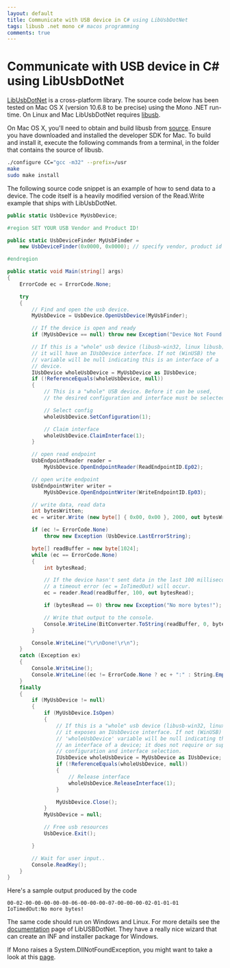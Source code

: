 ```yaml
---
layout: default
title: Communicate with USB device in C# using LibUsbDotNet
tags: libusb .net mono c# macos programming
comments: true
---
```

# Communicate with USB device in C# using LibUsbDotNet

[LibUsbDotNet](http://sourceforge.net/projects/libusbdotnet/) is a cross-platform library. The source code below has been tested on Mac OS X (version 10.6.8 to be precise) using the Mono .NET run-time. On Linux and Mac LibUsbDotNet requires [libusb](http://www.libusb.org/).

On Mac OS X, you'll need to obtain and build libusb from [source](http://sourceforge.net/projects/libusb/files/libusb-1.0/). Ensure you have downloaded and installed the developer SDK for Mac. To build and install it, execute the following commands from a terminal, in the folder that contains the source of libusb.

```bash
./configure CC="gcc -m32" --prefix=/usr
make
sudo make install
```

The following source code snippet is an example of how to send data to a device. The code itself is a heavily modified version of the Read.Write example that ships with LibUsbDotNet.

```c#
public static UsbDevice MyUsbDevice;

#region SET YOUR USB Vendor and Product ID!

public static UsbDeviceFinder MyUsbFinder =
    new UsbDeviceFinder(0x0000, 0x0000); // specify vendor, product id

#endregion

public static void Main(string[] args)
{
    ErrorCode ec = ErrorCode.None;

    try
    {
        // Find and open the usb device.
        MyUsbDevice = UsbDevice.OpenUsbDevice(MyUsbFinder);

        // If the device is open and ready
        if (MyUsbDevice == null) throw new Exception("Device Not Found.");

        // If this is a "whole" usb device (libusb-win32, linux libusb)
        // it will have an IUsbDevice interface. If not (WinUSB) the
        // variable will be null indicating this is an interface of a
        // device.
        IUsbDevice wholeUsbDevice = MyUsbDevice as IUsbDevice;
        if (!ReferenceEquals(wholeUsbDevice, null))
        {
            // This is a "whole" USB device. Before it can be used,
            // the desired configuration and interface must be selected.

            // Select config
            wholeUsbDevice.SetConfiguration(1);

            // Claim interface
            wholeUsbDevice.ClaimInterface(1);
        }

        // open read endpoint
        UsbEndpointReader reader =
            MyUsbDevice.OpenEndpointReader(ReadEndpointID.Ep02);

        // open write endpoint
        UsbEndpointWriter writer =
            MyUsbDevice.OpenEndpointWriter(WriteEndpointID.Ep03);

        // write data, read data
        int bytesWritten;
        ec = writer.Write (new byte[] { 0x00, 0x00 }, 2000, out bytesWritten); // specify data to send

        if (ec != ErrorCode.None)
            throw new Exception (UsbDevice.LastErrorString);

        byte[] readBuffer = new byte[1024];
        while (ec == ErrorCode.None)
        {
            int bytesRead;

            // If the device hasn't sent data in the last 100 milliseconds,
            // a timeout error (ec = IoTimedOut) will occur.
            ec = reader.Read(readBuffer, 100, out bytesRead);

            if (bytesRead == 0) throw new Exception("No more bytes!");

            // Write that output to the console.
            Console.WriteLine(BitConverter.ToString(readBuffer, 0, bytesRead));
        }

        Console.WriteLine("\r\nDone!\r\n");
    }
    catch (Exception ex)
    {
        Console.WriteLine();
        Console.WriteLine((ec != ErrorCode.None ? ec + ":" : String.Empty) + ex.Message);
    }
    finally
    {
        if (MyUsbDevice != null)
        {
            if (MyUsbDevice.IsOpen)
            {
                // If this is a "whole" usb device (libusb-win32, linux libusb-1.0)
                // it exposes an IUsbDevice interface. If not (WinUSB) the
                // 'wholeUsbDevice' variable will be null indicating this is
                // an interface of a device; it does not require or support
                // configuration and interface selection.
                IUsbDevice wholeUsbDevice = MyUsbDevice as IUsbDevice;
                if (!ReferenceEquals(wholeUsbDevice, null))
                {
                    // Release interface
                    wholeUsbDevice.ReleaseInterface(1);
                }

                MyUsbDevice.Close();
            }
            MyUsbDevice = null;

            // Free usb resources
            UsbDevice.Exit();

        }

        // Wait for user input..
        Console.ReadKey();
    }
}
```

Here's a sample output produced by the code

```text
00-02-00-00-00-00-00-06-00-00-00-07-00-00-00-02-01-01-01
IoTimedOut:No more bytes!
```

The same code should run on Windows and Linux. For more details see the [documentation](http://libusbdotnet.sourceforge.net/V2/Index.html) page of LibUSBDotNet. They have a really nice wizard that can create an INF and installer package for Windows.

If Mono raises a System.DllNotFoundException, you might want to take a look at this [page](http://www.mono-project.com/docs/advanced/pinvoke/dllnotfoundexception/).
